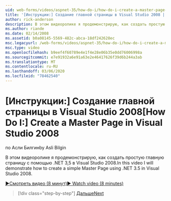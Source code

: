 ```yaml
---
uid: web-forms/videos/aspnet-35/how-do-i/how-do-i-create-a-master-page-in-visual-studio-2008
title: '[Инструкции:] Создание главной страницы в Visual Studio 2008 | Документация Майкрософт'
author: rick-anderson
description: В этом видеоролике я продемонстрирую, как создать простую главную страницу с помощью .NET 3,5 в Visual Studio 2008.
ms.author: riande
ms.date: 02/14/2008
ms.assetid: b0a08145-5569-482c-abca-18df242628ec
msc.legacyurl: /web-forms/videos/aspnet-35/how-do-i/how-do-i-create-a-master-page-in-visual-studio-2008
msc.type: video
ms.openlocfilehash: b9eef4f60789e4e1f4e28e06b35e0dd76006998a
ms.sourcegitcommit: e7e91932a6e91a63e2e46417626f39d6b244a3ab
ms.translationtype: MT
ms.contentlocale: ru-RU
ms.lasthandoff: 03/06/2020
ms.locfileid: "78462540"
---
```

# <a name="how-do-i-create-a-master-page-in-visual-studio-2008"></a><span data-ttu-id="e2a81-103">[Инструкции:] Создание главной страницы в Visual Studio 2008</span><span class="sxs-lookup"><span data-stu-id="e2a81-103">[How Do I:] Create a Master Page in Visual Studio 2008</span></span>

<span data-ttu-id="e2a81-104">по Асли Билгин</span><span class="sxs-lookup"><span data-stu-id="e2a81-104">by Asli Bilgin</span></span>

<span data-ttu-id="e2a81-105">В этом видеоролике я продемонстрирую, как создать простую главную страницу с помощью .NET 3,5 в Visual Studio 2008.</span><span class="sxs-lookup"><span data-stu-id="e2a81-105">In this video I will demonstrate how to create a simple Master Page using .NET 3.5 in Visual Studio 2008.</span></span>

[<span data-ttu-id="e2a81-106">&#9654;Смотреть видео (8 минут)</span><span class="sxs-lookup"><span data-stu-id="e2a81-106">&#9654; Watch video (8 minutes)</span></span>](https://channel9.msdn.com/Blogs/ASP-NET-Site-Videos/how-do-i-create-a-master-page-in-visual-studio-2008)

> [!div class="step-by-step"]
> [<span data-ttu-id="e2a81-107">Дальше</span><span class="sxs-lookup"><span data-stu-id="e2a81-107">Next</span></span>](how-do-i-create-nested-master-page-in-visual-studio-2008.md)
